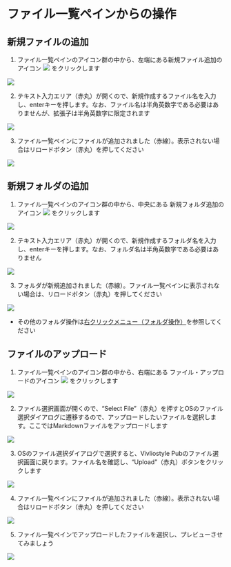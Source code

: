 # ファイル一覧ペインからの操作

## 新規ファイルの追加

1. ファイル一覧ペインのアイコン群の中から、左端にある新規ファイル追加のアイコン ![](https://raw.githubusercontent.com/microsoft/vscode-codicons/main/src/icons/new-file.svg) をクリックします

![ ](images/file-and-folder-operations/file-list-pane-operations/fig-1.png)

2. テキスト入力エリア（赤丸）が開くので、新規作成するファイル名を入力し、enterキーを押します。なお、ファイル名は半角英数字である必要はありませんが、拡張子は半角英数字に限定されます

![ ](images/file-and-folder-operations/file-list-pane-operations/fig-2.png)

3. ファイル一覧ペインにファイルが追加されました（赤線）。表示されない場合はリロードボタン（赤丸）を押してください

![ ](images/file-and-folder-operations/file-list-pane-operations/fig-3.png)

## 新規フォルダの追加

1. ファイル一覧ペインのアイコン群の中から、中央にある 新規フォルダ追加のアイコン ![](https://github.com/microsoft/vscode-codicons/raw/main/src/icons/arrow-up.svg) をクリックします

![ ](images/file-and-folder-operations/file-list-pane-operations/fig-4.png)

2. テキスト入力エリア（赤丸）が開くので、新規作成するフォルダ名を入力し、enterキーを押します。なお、フォルダ名は半角英数字である必要はありません

![ ](images/file-and-folder-operations/file-list-pane-operations/fig-5.png)

3. フォルダが新規追加されました（赤線）。ファイル一覧ペインに表示されない場合は、リロードボタン（赤丸）を押してください

![ ](images/file-and-folder-operations/file-list-pane-operations/fig-6.png)

- その他のフォルダ操作は[右クリックメニュー（フォルダ操作）](/ja/file-and-folder-operations/right-click-menu-on-a-folder.md)を参照してください

## ファイルのアップロード

1. ファイル一覧ペインのアイコン群の中から、右端にある ファイル・アップロードのアイコン ![](https://github.com/microsoft/vscode-codicons/raw/main/src/icons/arrow-up.svg) をクリックします

![ ](images/file-and-folder-operations/file-list-pane-operations/fig-7.png)

2. ファイル選択画面が開くので、“Select File”（赤丸）を押すとOSのファイル選択ダイアログに遷移するので、アップロードしたいファイルを選択します。ここではMarkdownファイルをアップロードします

![ ](images/file-and-folder-operations/file-list-pane-operations/fig-8.png)

3. OSのファイル選択ダイアログで選択すると、Vivliostyle Pubのファイル選択画面に戻ります。ファイル名を確認し、“Upload”（赤丸）ボタンをクリックします

![ ](images/file-and-folder-operations/file-list-pane-operations/fig-9.png)

4. ファイル一覧ペインにファイルが追加されました（赤線）。表示されない場合はリロードボタン（赤丸）を押してください

![ ](images/file-and-folder-operations/file-list-pane-operations/fig-10.png)

5. ファイル一覧ペインでアップロードしたファイルを選択し、プレビューさせてみましょう

![ ](images/file-and-folder-operations/file-list-pane-operations/fig-11.png)
